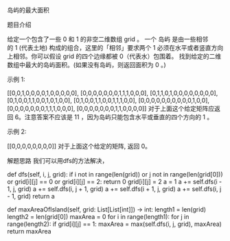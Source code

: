 岛屿的最大面积

题目介绍

给定一个包含了一些 0 和 1 的非空二维数组 grid 。
一个 岛屿 是由一些相邻的 1 (代表土地) 构成的组合，这里的「相邻」要求两个 1 必须在水平或者竖直方向上相邻。你可以假设 grid 的四个边缘都被 0（代表水）包围着。
找到给定的二维数组中最大的岛屿面积。(如果没有岛屿，则返回面积为 0 。)

示例 1:

[[0,0,1,0,0,0,0,1,0,0,0,0,0],
 [0,0,0,0,0,0,0,1,1,1,0,0,0],
 [0,1,1,0,1,0,0,0,0,0,0,0,0],
 [0,1,0,0,1,1,0,0,1,0,1,0,0],
 [0,1,0,0,1,1,0,0,1,1,1,0,0],
 [0,0,0,0,0,0,0,0,0,0,1,0,0],
 [0,0,0,0,0,0,0,1,1,1,0,0,0],
 [0,0,0,0,0,0,0,1,1,0,0,0,0]]
对于上面这个给定矩阵应返回 6。注意答案不应该是 11 ，因为岛屿只能包含水平或垂直的四个方向的 1 。

示例 2:

[[0,0,0,0,0,0,0,0]]
对于上面这个给定的矩阵, 返回 0。

解题思路
我们可以用dfs的方法解决，

def dfs(self, i, j, grid):
	if i not in range(len(grid)) or j not in range(len(grid[0])) or grid[i][j] == 0 or grid[i][j] == 2:
    	return 0
    grid[i][j] = 2
    a = 1
    a += self.dfs(i - 1, j, grid)
    a += self.dfs(i, j + 1, grid)
    a += self.dfs(i + 1, j, grid)
    a += self.dfs(i, j - 1, grid)
    return a

def maxAreaOfIsland(self, grid: List[List[int]]) -> int:
    length1 = len(grid)
    length2 = len(grid[0])
    maxArea = 0
    for i in range(length1):
    	for j in range(length2):
        	if grid[i][j] == 1:
            	maxArea = max(self.dfs(i, j, grid), maxArea)
    return maxArea

